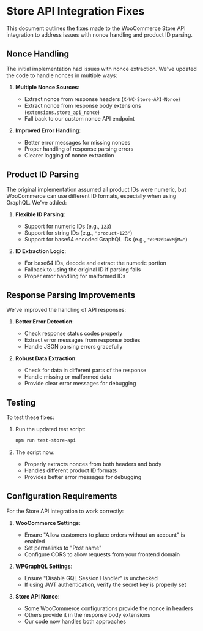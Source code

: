 # Store API Integration Fixes

This document outlines the fixes made to the WooCommerce Store API integration to address issues with nonce handling and product ID parsing.

## Nonce Handling

The initial implementation had issues with nonce extraction. We've updated the code to handle nonces in multiple ways:

1. **Multiple Nonce Sources**:
   - Extract nonce from response headers (`X-WC-Store-API-Nonce`)
   - Extract nonce from response body extensions (`extensions.store_api_nonce`)
   - Fall back to our custom nonce API endpoint

2. **Improved Error Handling**:
   - Better error messages for missing nonces
   - Proper handling of response parsing errors
   - Clearer logging of nonce extraction

## Product ID Parsing

The original implementation assumed all product IDs were numeric, but WooCommerce can use different ID formats, especially when using GraphQL. We've added:

1. **Flexible ID Parsing**:
   - Support for numeric IDs (e.g., `123`)
   - Support for string IDs (e.g., `"product-123"`)
   - Support for base64 encoded GraphQL IDs (e.g., `"cG9zdDoxMjM="`)

2. **ID Extraction Logic**:
   - For base64 IDs, decode and extract the numeric portion
   - Fallback to using the original ID if parsing fails
   - Proper error handling for malformed IDs

## Response Parsing Improvements

We've improved the handling of API responses:

1. **Better Error Detection**:
   - Check response status codes properly
   - Extract error messages from response bodies
   - Handle JSON parsing errors gracefully

2. **Robust Data Extraction**:
   - Check for data in different parts of the response
   - Handle missing or malformed data
   - Provide clear error messages for debugging

## Testing

To test these fixes:

1. Run the updated test script:
   ```bash
   npm run test-store-api
   ```

2. The script now:
   - Properly extracts nonces from both headers and body
   - Handles different product ID formats
   - Provides better error messages for debugging

## Configuration Requirements

For the Store API integration to work correctly:

1. **WooCommerce Settings**:
   - Ensure "Allow customers to place orders without an account" is enabled
   - Set permalinks to "Post name"
   - Configure CORS to allow requests from your frontend domain

2. **WPGraphQL Settings**:
   - Ensure "Disable GQL Session Handler" is unchecked
   - If using JWT authentication, verify the secret key is properly set

3. **Store API Nonce**:
   - Some WooCommerce configurations provide the nonce in headers
   - Others provide it in the response body extensions
   - Our code now handles both approaches 